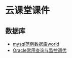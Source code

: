 # 云课堂课件

## 数据库
* [mysql范例数据库world](https://github.com/yangwawa0323/documentation/blob/master/world.sql)
* [Oracle常用查询与监控调优](https://github.com/yangwawa0323/documentation/blob/master/Oracle11g%E5%B8%B8%E7%94%A8%E7%AE%A1%E7%90%86%E6%9F%A5%E8%AF%A2.md)
